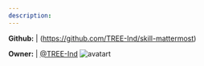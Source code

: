 ```yaml
---
description: 
---
```



**Github:** | (https://github.com/TREE-Ind/skill-mattermost)

**Owner:** | [@TREE-Ind](https://github.com/TREE-Ind) ![avatart](https://avatars0.githubusercontent.com/u/30479526?v=4)

